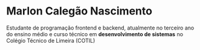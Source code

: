 # Marlon Calegão Nascimento

 Estudante de programação frontend e backend, atualmente no terceiro ano do ensino médio e curso técnico em **desenvolvimento de sistemas** no Colégio Técnico de Limeira (COTIL)
